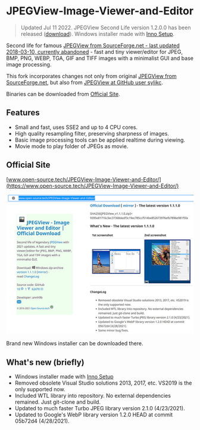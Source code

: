 # JPEGView-Image-Viewer-and-Editor

> Updated Jul 11 2022. JPEGView Second Life version 1.2.0.0 has been released ([download](https://filedn.com/llBp1EbMQML0Hdv9A9SVo6b/Setup-JPEGViewSecondLife-v1.2.0.0-x64.exe)). Windows installer made with [Inno Setup](https://jrsoftware.org/isinfo.php).

Second life for famous [JPEGView from SourceForge.net - last updated 2018-03-10, currently abandoned](https://sourceforge.net/projects/jpegview/) - fast and tiny viewer/editor for JPEG, BMP, PNG, WEBP, TGA, GIF and TIFF images with a minimalist GUI and base image processing.

This fork incorporates changes not only from original [JPEGView from SourceForge.net](https://sourceforge.net/projects/jpegview/),
but also from [JPEGView at GitHub user sylikc](https://github.com/sylikc/jpegview).

Binaries can be downloaded from [Official Site](https://www.open-source.tech/JPEGView-Image-Viewer-and-Editor/).

## Features

* Small and fast, uses SSE2 and up to 4 CPU cores.
* High quality resampling filter, preserving sharpness of images.
* Basic image processing tools can be applied realtime during viewing.
* Movie mode to play folder of JPEGs as movie.

## Official Site

[www.open-source.tech/JPEGView-Image-Viewer-and-Editor/](https://www.open-source.tech/JPEGView-Image-Viewer-and-Editor/)

![www.open-source.tech/JPEGView-Image-Viewer-and-Editor/ screenshot](open-source-tech.jpg?raw=true)

Brand new Windows installer can be downloaded there.

## What's new (briefly)

* Windows installer made with [Inno Setup](https://jrsoftware.org/isinfo.php)
* Removed obsolete Visual Studio solutions 2013, 2017, etc. VS2019 is the only supported now.
* Included WTL library into repository. No external dependencies remained. Just git-clone and build.
* Updated to much faster Turbo JPEG library version 2.1.0 (4/23/2021).
* Updated to Google's WebP library version 1.2.0 HEAD at commit 05b72d4 (4/28/2021).
